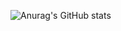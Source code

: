 ![Anurag's GitHub stats](https://github-readme-stats.vercel.app/api?username=dreezyszn&theme=default&show_icons=true)
